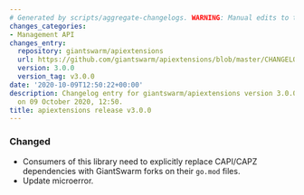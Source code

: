 ```yaml
---
# Generated by scripts/aggregate-changelogs. WARNING: Manual edits to this files will be overwritten.
changes_categories:
- Management API
changes_entry:
  repository: giantswarm/apiextensions
  url: https://github.com/giantswarm/apiextensions/blob/master/CHANGELOG.md#300---2020-10-08
  version: 3.0.0
  version_tag: v3.0.0
date: '2020-10-09T12:50:22+00:00'
description: Changelog entry for giantswarm/apiextensions version 3.0.0, published
  on 09 October 2020, 12:50.
title: apiextensions release v3.0.0
---
```


### Changed
- Consumers of this library need to explicitly replace CAPI/CAPZ dependencies with GiantSwarm forks on their `go.mod` files.
- Update microerror.
